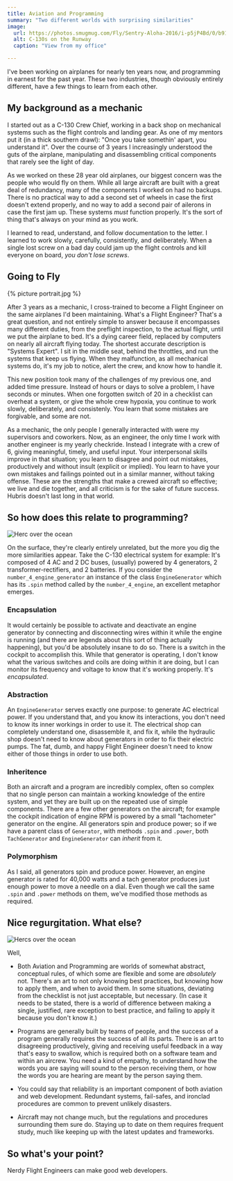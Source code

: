 ```yaml
---
title: Aviation and Programming
summary: "Two different worlds with surprising similarities"
image: 
  url: https://photos.smugmug.com/Fly/Sentry-Aloha-2016/i-p5jP4Bd/0/b9111b61/XL/RAB_20160819_0148-XL.jpg
  alt: C-130s on the Runway
  caption: "View from my office"

---
```


I've been working on airplanes for nearly ten years now, and programming in earnest for the past year. These
two industries, though obviously entirely different, have a few things to learn from each other.

## My background as a mechanic

I started out as a C-130 Crew Chief, working in a back shop on mechanical systems such as the flight
controls and landing gear. As one of my mentors put it (in a thick southern drawl): "Once you take
somethin' apart, you understand it". Over the course of 3 years I increasingly understood the guts
of the airplane, manipulating and disassembling critical components that rarely see the light of
day. 

As we worked on these 28 year old airplanes, our biggest concern was the people who would fly on them. While all
large aircraft are built with a great deal of redundancy, many of the components I worked on had no
backups. There is no practical way to add a second set of wheels in case the first doesn't extend
properly, and no way to add a second pair of ailerons in case the first jam up. These systems *must*
function properly. It's the sort of thing that's always on your mind as you work.

I learned to read, understand, and follow documentation to the letter. I learned to work slowly,
carefully, consistently, and deliberately. When a single lost screw on a bad day could jam up the
flight controls and kill everyone on board, *you don't lose screws*.

## Going to Fly

<!-- ![Formation Takeoff](https://photos.smugmug.com/Fly/Sentry-Aloha-2016/i-C86j5bf/0/69996de3/XL/RAB_20160826_0496-XL.jpg) -->
{% picture portrait.jpg %}

After 3 years as a mechanic, I cross-trained to become a Flight Engineer on the same airplanes I'd
been maintaining. What's a Flight Engineer? That's a great question, and not entirely simple to
answer because it encompasses many different duties, from the preflight inspection, to the actual
flight, until we put the airplane to bed. It's a dying career field, replaced by computers on nearly
all aircraft flying today. The shortest accurate description is "Systems Expert". I sit in the
middle seat, behind the throttles, and run the systems that keep us flying. When they malfunction,
as all mechanical systems do, it's my job to notice, alert the crew, and know how to handle it.

This new position took many of the challenges of my previous one, and added time pressure. Instead
of hours or days to solve a problem, I have seconds or minutes. When one forgotten switch of 20 in a
checklist can overheat a system, or give the whole crew hypoxia, you continue to work slowly,
deliberately, and consistenly. You learn that some mistakes are forgivable, and some are not. 

As a mechanic, the only people I generally interacted with were my supervisors and coworkers. Now,
as an engineer, the only time I work with another engineer is my yearly checkride.  Instead I
integrate with a crew of 6, giving meaningful, timely, and useful input. Your interpersonal skills
improve in that situation; you learn to disagree and point out mistakes, productively and without
insult (explicit or implied). You learn to have your own mistakes and failings pointed out in a
similar manner, without taking offense. These are the strengths that make a crewed aircraft so
effective; we live and die together, and all criticism is for the sake of future success. Hubris
doesn't last long in that world.

## So how does this relate to programming?

![Herc over the ocean](https://photos.smugmug.com/Fly/Sentry-Aloha-2016/i-9BXjpgm/0/fd89842e/XL/RAB_20160826_0643-XL.jpg)
<!-- {% picture https://photos.smugmug.com/Fly/Sentry-Aloha-2016/i-9BXjpgm/0/fd89842e/XL/RAB_20160826_0643-XL.jpg %} -->

On the surface, they're clearly entirely unrelated, but the more you dig the more similarities
appear. Take the C-130 electrical system for example: It's composed of 4 AC and 2 DC buses,
(usually) powered by 4 generators, 2 transformer-rectifiers, and 2 batteries. If you consider the
`number_4_engine_generator` an instance of the class `EngineGenerator` which has its `.spin` method called
by the `number_4_engine`, an excellent metaphor emerges.

### Encapsulation

It would certainly be possible to activate and deactivate an engine generator by connecting and
disconnecting wires within it while the engine is running (and there are legends about this sort of
thing actually happening), but you'd be absolutely insane to do so. There is a switch in the cockpit
to accomplish this. While that generator is operating, I don't know what the various switches and
coils are doing within it are doing, but I can monitor its frequency and voltage to know that it's
working properly. It's *encapsulated*. 

### Abstraction

An `EngineGenerator` serves exactly one purpose: to generate AC electrical power.  If you understand
that, and you know its interactions, you don't need to know its inner workings in order to use it.
The electrical shop can completely understand one, disassemble it, and fix it, while the hydraulic
shop doesn't need to know about generators in order to fix their electric pumps. The fat, dumb, and
happy Flight Engineer doesn't need to know either of those things in order to use both.

### Inheritence

Both an aircraft and a program are incredibly complex, often so complex that no single person can
maintain a working knowledge of the entire system, and yet they are built up on the repeated use of
simple components. There are a few other generators on the aircraft; for example the cockpit
indication of engine RPM is powered by a small "tachometer" generator on the engine. All generators
spin and produce power; so if we have a parent class of `Generator`, with methods `.spin` and
`.power`, both `TachGenerator` and `EngineGenerator` can *inherit* from it.

### Polymorphism

As I said, all generators spin and produce power. However, an engine generator is rated for 40,000
watts and a tach generator produces just enough power to move a needle on a dial. Even though we
call the same `.spin` and `.power` methods on them, we've modified those methods as required.

## Nice regurgitation. What else? 

![Hercs over the ocean](https://photos.smugmug.com/Fly/Sentry-Aloha-2016/i-GHrCv38/0/e9d8f31b/XL/RAB_20160829_0876-XL.jpg)

Well, 

* Both Aviation and Programming are worlds of somewhat abstract, conceptual rules, of which some
are flexible and some are *absolutely* not. There's an art to not only knowing best practices, but
knowing how to apply them, and when to avoid them. In some situations, deviating from the checklist
is not just acceptable, but necessary. (In case it needs to be stated, there is a world of
difference between making a single, justified, rare exception to best practice, and failing to apply
it because you don't know it.)

* Programs are generally built by teams of people, and the success of a program generally requires the
success of all its parts. There is an art to disagreeing productively, giving and receiving useful
feedback in a way that's easy to swallow, which is required both on a software team and within an
aircrew. You need a kind of empathy, to understand how the words you are saying will sound
to the person receiving them, or how the words you are hearing are meant by the person saying them.

* You could say that reliability is an important component of both aviation and web development.
Redundant systems, fail-safes, and ironclad procedures are common to prevent unlikely disasters.

* Aircraft may not change much, but the regulations and procedures surrounding them sure do. Staying
up to date on them requires frequent study, much like keeping up with the latest updates and
frameworks. 

## So what's your point?

Nerdy Flight Engineers can make good web developers. 
